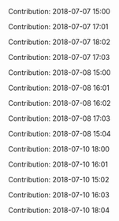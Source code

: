 Contribution: 2018-07-07 15:00

Contribution: 2018-07-07 17:01

Contribution: 2018-07-07 18:02

Contribution: 2018-07-07 17:03

Contribution: 2018-07-08 15:00

Contribution: 2018-07-08 16:01

Contribution: 2018-07-08 16:02

Contribution: 2018-07-08 17:03

Contribution: 2018-07-08 15:04

Contribution: 2018-07-10 18:00

Contribution: 2018-07-10 16:01

Contribution: 2018-07-10 15:02

Contribution: 2018-07-10 16:03

Contribution: 2018-07-10 18:04

